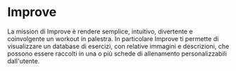 # Improve
La mission di Improve è rendere semplice, intuitivo, divertente e coinvolgente un workout in palestra.
In particolare Improve ti permette di visualizzare un database di esercizi, con relative immagini e descrizioni, che possono essere raccolti in una o più schede di allenamento personalizzabili dall'utente.
